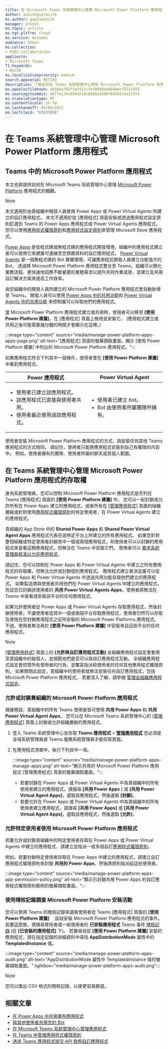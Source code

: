 ```yaml
---
title: 在 Microsoft Teams 系統管理中心管理 Microsoft Power Platform 應用程式
author: ashishguptaiitb
ms.author: guptaashish
manager: prkosh
ms.topic: article
ms.tgt.pltfrm: cloud
ms.service: msteams
audience: Admin
ms.collection:
- M365-collaboration
appliesto:
- Microsoft Teams
f1.keywords:
- NOCSH
ms.localizationpriority: medium
search.appverid: MET150
description: 了解如何在 Teams 系統管理中心使用 Microsoft Power Platform 來管理自訂應用程式組建的存取權。
ms.openlocfilehash: 4d566a766f3afd12cfe30099de6040ee75721455
ms.sourcegitcommit: ebffec34c050421dc8d09a16907644657ce323f4
ms.translationtype: MT
ms.contentlocale: zh-TW
ms.lasthandoff: 09/09/2022
ms.locfileid: "67637036"
---
```

# <a name="manage-microsoft-power-platform-apps-in-the-teams-admin-center"></a>在 Teams 系統管理中心管理 Microsoft Power Platform 應用程式

## <a name="microsoft-power-platform-apps-in-teams"></a>Teams 中的 Microsoft Power Platform 應用程式

本文也將提供如何在 Microsoft Teams 系統管理中心管理 [Microsoft Power Platform](https://powerplatform.microsoft.com/) 應用程式的概觀。

> [!NOTE]
> 本文適用於由貴組織中開發人員使用 Power Apps 或 Power Virtual Agents 所建立的自訂應用程式。 本文不適用於從 [應用程式] 頁面安裝或透過應用程式設定原則釘選到 Teams 的 Power Apps 應用程式或 Power Virtual Agents 應用程式。 您可以使用[應用程式權限原則](teams-app-permission-policies.md)和[應用程式設定原則](teams-app-setup-policies.md)來管理 Microsoft Store 應用程式。

[Power Apps](https://powerapps.microsoft.com) 是低程式碼或無程式碼的應用程式開發環境，組織中的應用程式建立者可以使用它來建置可連線至您商務資料的自訂應用程式。 [Power Virtual Agents](/power-virtual-agents/fundamentals-what-is-power-virtual-agents) 是一個無程式碼的 Bot 建置環境，可讓應用程式開發人員建立功能強大的 Bot。 透過將 Microsoft Power Platform 應用程式整合至 Teams，組織可以簡化業務流程、更快速地回應不斷變更的業務需求以提升共同作業成效，並建立及共用自訂解決方案來提高工作效率。  

由您組織中的開發人員所建立的 Microsoft Power Platform 應用程式會自動新增至 Teams。 開發人員可以使用 [Power Apps 中的共用功能](/powerapps/maker/canvas-apps/share-app)和 [Power Virtual Agents 中的共用功能](/power-virtual-agents/admin-share-bots) 來控制誰可以存取他們的應用程式。

當 Microsoft Power Platform 應用程式建立或共用時，使用者可以移至 **[使用 Power Platform 建置]**，在 [應用程式] 頁面上檢視並安裝它。 (應用程式建立或共用之後可能需要幾分鐘的時間才會顯示在這裡。) 

:::image type="content" source="media/manage-power-platform-apps-apps-page.png" alt-text="[應用程式] 頁面的螢幕擷取畫面，顯示 [使用 Power Platform 建置] 中列出的 Microsoft Power Platform 應用程式。":::

如果應用程式符合下列其中一個條件，使用者會在 **[使用 Power Platform 建置]** 中看到應用程式。

|Power 應用程式 |Power Virtual Agent  |
|---------|---------|
|<ul><li>使用者已建立該應用程式。</li><li>該應用程式已直接與使用者共用。</li><li>使用者最近使用過該應用程式。 </li></ul>| <ul><li>使用者已建立 bot。</li><li>Bot 由使用者所屬團隊所擁有。 </li></ul>        |

使用者安裝 Microsoft Power Platform 應用程式的方式，與安裝任何其他 Teams 應用程式的方式相同。 請記住，使用者只能將應用程式安裝到自己有權限的内容中。 例如，使用者擁有的團隊、使用者所屬的聊天或其個人範圍。

## <a name="manage-access-to-microsoft-power-platform-apps-in-the-teams-admin-center"></a>在 Teams 系統管理中心管理 Microsoft Power Platform 應用程式的存取權

身為系統管理員，您可以控制 Microsoft Power Platform 應用程式是否列在 Teams [應用程式] 頁面的 **[使用 Power Platform 建置]** 中。 您可以一起封鎖或允許所有在 Power Apps 建立的應用程式，或者所有在 [[管理應用程式]](manage-apps.md) 頁面的組織層級或針對使用[應用程式權限原則](teams-app-permission-policies.md)的特定使用者，在 Power Virtual Agents 建立的應用程式。

貴組織的 App Store 中的 **Shared Power Apps** 和 **Shared Power Virtual Agent Apps** 應用程式代表在該特定平台上所建立的所有應用程式。 如果您針對整個組織或特定使用者封鎖其中一個或兩個應用程式，則使用者可以以封鎖的應用程式來查看這類應用程式，但無法在 Teams 中安裝它們。 使用者可以 [要求系統管理員核准以允許應用程式](user-requests-approve-apps.md)。

請記住，您可以控制在 Power Apps 和 Power Virtual Agents 中建立之所有應用程式的存取權，但無法允許或封鎖個別應用程式。 應用程式建立者決定誰可以從 Power Apps 和 Power Virtual Agents 中透過共用功能存取他們建立的應用程式。 如果製造商與使用者共用他們在 Power Virtual Agents 中建立的應用程式，而且您已封鎖該使用者的 **共用 Power Virtual Agents Apps**，使用者將無法在 Teams 中查看或安裝該平台的任何應用程式。

如果允許使用者從 Power Apps 或 Power Virtual Agents 存取應用程式，然後封鎖使用者，不讓使用者從其中一個或兩個平台存取應用程式，使用者仍然可以存取及使用在您封鎖應用程式之前所安裝的 Microsoft Power Platforms 應用程式。 不過，使用者無法再於 **[使用 Power Platform 建置]** 中安裝來自這些平台的任何應用程式。

> [!NOTE]
> [[管理應用程式]](manage-apps.md) 頁面上的 **[允許與自訂應用程式互動]** 全組織應用程式設定會套用至貴組織中的每個人，並規範他們是否可以與自訂應用程式互動。 全組織應用程式設定會控管所有使用者的行為，並覆寫指派給使用者的任何其他應用程式權限原則。 如果關閉此設定，貴組織中的使用者就無法安裝任何自訂應用程式，包括 Microsoft Power Platform 應用程式。 若要深入了解，請參閱 [管理全組織應用程式設定](manage-apps.md#manage-org-wide-app-settings)。

### <a name="allow-or-block-microsoft-power-platform-apps-for-your-organization"></a>允許或封鎖貴組織的 Microsoft Power Platform 應用程式

根據預設，貴組織中的所有 Teams 使用者皆可使用 **共用 Power Apps** 和 **共用 Power Virtual Agent Apps**。 您可以在 Microsoft Teams 系統管理中心的 [[管理應用程式]](manage-apps.md) 頁面上封鎖或允許組織層級的應用程式。  

1. 登入 Teams 系統管理中心並存取 **Teams 應用程式**  >  **[管理應用程式](https://admin.teams.microsoft.com/policies/manage-apps)** 您必須是全域系統管理員或 Teams 服務系統管理員才能存取頁面。
1. 在應用程式清單中，執行下列其中一項。

    :::image type="content" source="media/manage-power-platform-apps-manage-apps.png" alt-text="顯示共用的 Microsoft Power Platform 應用程式 [管理應用程式] 頁面的螢幕擷取畫面。":::

    * 若要封鎖在 Power Apps 或 Power Virtual Agents 中為貴組織中的所有使用者建立的應用程式，請搜尋 **[共用 Power Apps** ] 或 **[共用 Power Virtual Agent Apps]**，選取該應用程式，然後選取 **[封鎖]**。
    * 若要允許在 Power Apps 或 Power Virtual Agents 中為貴組織中的所有使用者建立應用程式，請搜尋 **[共用 Power Apps]** 或 **[共用 Power Virtual Agent Apps]**，選取該應用程式，然後選取 **[允許]**。

### <a name="allow-microsoft-power-platform-apps-for-specific-users"></a>允許特定使用者使用 Microsoft Power Platform 應用程式

若要允許或封鎖貴組織中的特定使用者存取在 Power Apps 或 Power Virtual Agents 中建立的應用程式，請建立並指派一或多個自訂[應用程式權限原則](teams-app-permission-policies.md)。

例如，若要封鎖特定使用者存取在 Power Apps 中建立的應用程式，請建立自訂應用程式權限原則來封鎖 **共用的 Power Apps**，然後將原則指派給這些使用者。

:::image type="content" source="media/manage-power-platform-apps-app-permission-policy.png" alt-text="顯示已封鎖共用 Power Apps 的自訂應用程式權限原則範例的螢幕擷取畫面。":::

### <a name="use-audit-logs-to-investigate-microsoft-power-platform-installation-activity"></a>使用稽核記錄調查 Microsoft Power Platform 安裝活動

您可以使用 Teams 的稽核記錄來調查使用者從 Teams [應用程式] 頁面的 **[使用 Power Platform 建置]** 　區段安裝 Microsoft Power Platform 應用程式的事件。 若要這麼做，請搜尋使用者或一組使用者的 **已安裝應用程式** Teams 事件 [稽核記錄](./audit-log-events.md) (在 **[已安裝的應用程式]** 下)。 若要尋找從 **[使用 Power Platform 建置]** 安裝的應用程式，請在指定記錄的詳細資料中尋找 **AppDistributionMode** 屬性中的 **TemplatedInstance** 值。

:::image type="content" source="media/manage-power-platform-apps-audit.png" alt-text="AppDistributionMode 屬性中 TemplatedInstance 值的螢幕擷取畫面。" lightbox="media/manage-power-platform-apps-audit.png":::

> [!NOTE]
> 您可以匯出 CSV 格式的稽核記錄，以便更容易篩選。

## <a name="related-articles"></a>相關文章

* [在 Power Apps 中共用畫布應用程式](/powerapps/maker/canvas-apps/share-app)
* [與其他使用者共用您的 Bot](/power-virtual-agents/admin-share-bots)
* [在 Microsoft Teams 系統管理中心管理應用程式](manage-apps.md)
* [在 Teams 中管理應用程式權限原則](teams-app-permission-policies.md)
* [透過 Teams 應用程式提交 API 發佈自訂應用程式](submit-approve-custom-apps.md)

